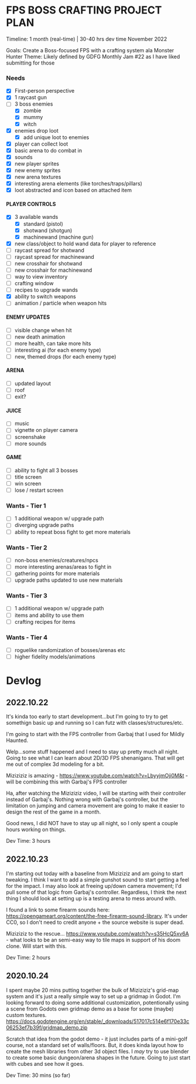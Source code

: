 # FPS BOSS CRAFTING PROJECT PLAN

Timeline: 1 month (real-time) | 30-40 hrs dev time
November 2022

Goals: Create a Boss-focused FPS with a crafting system ala Monster Hunter
Theme: Likely defined by GDFG Monthly Jam #22 as I have liked submitting for those

### Needs

- [x] First-person perspective
- [x] 1 raycast gun
- [ ] 3 boss enemies
  - [x] zombie
  - [x] mummy
  - [x] witch
- [x] enemies drop loot
  - [x] add unique loot to enemies
- [x] player can collect loot
- [x] basic arena to do combat in
- [x] sounds
- [x] new player sprites
- [x] new enemy sprites
- [x] new arena textures
- [x] interesting arena elements (like torches/traps/pillars)
- [x] loot abstracted and icon based on attached item

#### PLAYER CONTROLS

- [x] 3 available wands
  - [x] standard (pistol)
  - [x] shotwand (shotgun)
  - [x] machinewand (machine gun)
- [x] new class/object to hold wand data for player to reference
- [ ] raycast spread for shotwand
- [ ] raycast spread for machinewand
- [ ] new crosshair for shotwand
- [ ] new crosshair for machinewand
- [ ] way to view inventory
- [ ] crafting window
- [ ] recipes to upgrade wands
- [x] ability to switch weapons
- [ ] animation / particle when weapon hits

#### ENEMY UPDATES

- [ ] visible change when hit
- [ ] new death animation
- [ ] more health, can take more hits
- [ ] interesting ai (for each enemy type)
- [ ] new, themed drops (for each enemy type)

#### ARENA

- [ ] updated layout
- [ ] roof
- [ ] exit?

#### JUICE

- [ ] music
- [ ] vignette on player camera
- [ ] screenshake
- [ ] more sounds

#### GAME

- [ ] ability to fight all 3 bosses
- [ ] title screen
- [ ] win screen
- [ ] lose / restart screen

### Wants - Tier 1

- [ ] 1 additional weapon w/ upgrade path
- [ ] diverging upgrade paths
- [ ] ability to repeat boss fight to get more materials

### Wants - Tier 2

- [ ] non-boss enemies/creatures/npcs
- [ ] more interesting arenas/areas to fight in
- [ ] gathering points for more materials
- [ ] upgrade paths updated to use new materials

### Wants - Tier 3

- [ ] 1 additional weapon w/ upgrade path
- [ ] items and ability to use them
- [ ] crafting recipes for items

### Wants - Tier 4

- [ ] roguelike randomization of bosses/arenas etc
- [ ] higher fidelity models/animations

# Devlog

## 2022.10.22

It's kinda too early to start development...but I'm going to try to get somethign basic up and running so I can futz with classes/structures/etc.

I'm going to start with the FPS controller from Garbaj that I used for Mildly Haunted.

Welp...some stuff happened and I need to stay up pretty much all night. Going to see what I can learn about 2D/3D FPS shenanigans. That will get me out of complex 3d modeling for a bit.

Miziziziz is amazing - https://www.youtube.com/watch?v=LbyyjmOji0M&t - will be combining this with Garbaj's FPS controller

Ha, after watching the Miziziziz video, I will be starting with their controller instead of Garbaj's. Nothing wrong with Garbaj's controller, but the limitation on jumping and camera movement are going to make it easier to design the rest of the game in a month.

Good news, I did NOT have to stay up all night, so I only spent a couple hours working on things.

Dev Time: 3 hours

## 2022.10.23

I'm starting out today with a baseline from Miziziziz and am going to start tweaking. I think I want to add a simple gunshot sound to start getting a feel for the impact. I may also look at freeing up/down camera movement; I'd pull some of that logic from Garbaj's controller. Regardless, I think the next thing I should look at setting up is a testing arena to mess around with.

I found a link to some firearm sounds here: https://opengameart.org/content/the-free-firearm-sound-library. It's under CC0, so I don't need to credit anyone + the source website is super dead.

Miziziziz to the rescue... https://www.youtube.com/watch?v=s35HcQ5xv6A - what looks to be an semi-easy way to tile maps in support of his doom clone. Will start with this.

Dev Time: 2 hours

## 2020.10.24

I spent maybe 20 mins putting together the bulk of Miziziziz's grid-map system and it's just a really simple way to set up a gridmap in Godot. I'm looking forward to doing some additional customization, potentionally using a scene from Godots own gridmap demo as a base for some (maybe) custom textures. https://docs.godotengine.org/en/stable/_downloads/517017c514e6f170e33c06253ef7b39f/gridmap_demo.zip

Scratch that idea from the godot demo - it just includes parts of a mini-golf course, not a standard set of walls/floors. But, it does kinda layout how to create the mesh libraries from other 3d object files. I _may_ try to use blender to create some basic dungeon/arena shapes in the future. Going to just start with cubes and see how it goes.

Dev Time: 30 mins (so far)
